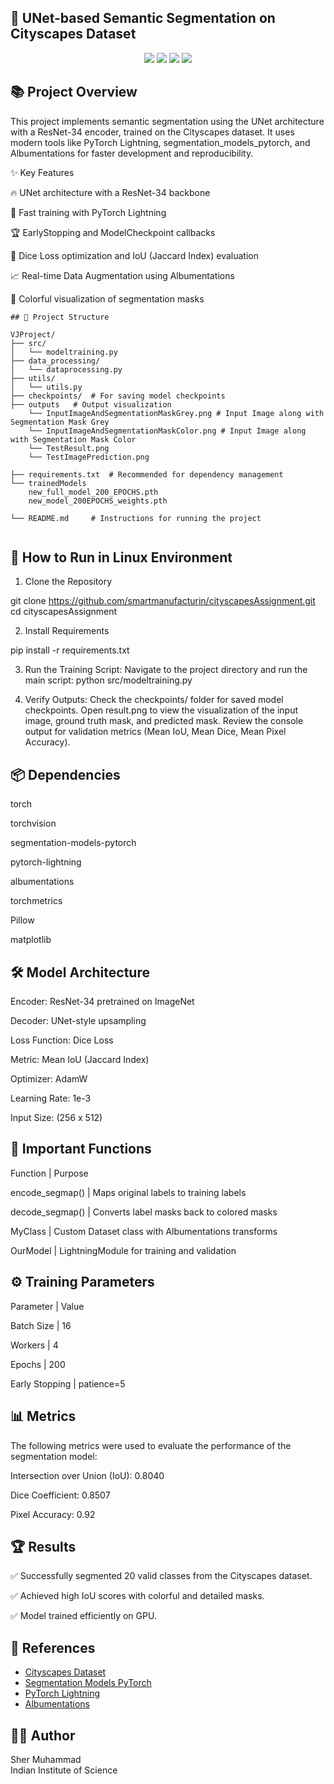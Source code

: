 ## 🧠 UNet-based Semantic Segmentation on Cityscapes Dataset
<div align="center">
    <img src="https://img.shields.io/badge/PyTorch-1.13%2B-red" />
    <img src="https://img.shields.io/badge/PyTorchLightning-2.0-blue" />
    <img src="https://img.shields.io/badge/Albumentations-Transforms-success" /> 
    <img src="https://img.shields.io/badge/Cityscapes-Dataset-orange" /> 
</div>

## 📚 Project Overview

This project implements semantic segmentation using the UNet architecture with a ResNet-34 encoder, trained on the Cityscapes dataset.
It uses modern tools like PyTorch Lightning, segmentation_models_pytorch, and Albumentations for faster development and reproducibility.

✨ Key Features

🔥 UNet architecture with a ResNet-34 backbone

🚀 Fast training with PyTorch Lightning

🏆 EarlyStopping and ModelCheckpoint callbacks

🎯 Dice Loss optimization and IoU (Jaccard Index) evaluation

📈 Real-time Data Augmentation using Albumentations

🎨 Colorful visualization of segmentation masks

```
## 📂 Project Structure

VJProject/
├── src/
│   └── modeltraining.py
├── data_processing/
│   └── dataprocessing.py
├── utils/
│   └── utils.py
├── checkpoints/  # For saving model checkpoints
├── outputs   # Output visualization
    └── InputImageAndSegmentationMaskGrey.png # Input Image along with Segmentation Mask Grey
    └── InputImageAndSegmentationMaskColor.png # Input Image along with Segmentation Mask Color
    └── TestResult.png
    └── TestImagePrediction.png
    
├── requirements.txt  # Recommended for dependency management
└── trainedModels
    new_full_model_200_EPOCHS.pth
    new_model_200EPOCHS_weights.pth
    
└── README.md     # Instructions for running the project            


```
## 🚀 How to Run in Linux Environment

1. Clone the Repository

git clone https://github.com/smartmanufacturin/cityscapesAssignment.git
cd cityscapesAssignment


2. Install Requirements

pip install -r requirements.txt

3. Run the Training Script:
Navigate to the project directory and run the main script:
python src/modeltraining.py

4. Verify Outputs:
Check the checkpoints/ folder for saved model checkpoints.
Open result.png to view the visualization of the input image, ground truth mask, and predicted mask.
Review the console output for validation metrics (Mean IoU, Mean Dice, Mean Pixel Accuracy).

## 📦 Dependencies

torch

torchvision

segmentation-models-pytorch

pytorch-lightning

albumentations

torchmetrics

Pillow

matplotlib


## 🛠️ Model Architecture
Encoder: ResNet-34 pretrained on ImageNet

Decoder: UNet-style upsampling

Loss Function: Dice Loss

Metric: Mean IoU (Jaccard Index)

Optimizer: AdamW

Learning Rate: 1e-3

Input Size: (256 x 512)


## 🧩 Important Functions

Function                     | Purpose

encode_segmap()              | Maps original labels to training labels

decode_segmap()              | Converts label masks back to colored masks

MyClass                      | Custom Dataset class with Albumentations transforms

OurModel                     | LightningModule for training and validation


## ⚙️ Training Parameters

Parameter         | Value

Batch Size        | 16

Workers           | 4

Epochs            | 200

Early Stopping    | patience=5



## 📊 Metrics
The following metrics were used to evaluate the performance of the segmentation model:

Intersection over Union (IoU): 0.8040

Dice Coefficient: 0.8507

Pixel Accuracy: 0.92


## 🏆 Results

✅ Successfully segmented 20 valid classes from the Cityscapes dataset.

✅ Achieved high IoU scores with colorful and detailed masks.

✅ Model trained efficiently on GPU.


## 📑 References

- [Cityscapes Dataset](https://www.cityscapes-dataset.com/)
- [Segmentation Models PyTorch](https://github.com/qubvel/segmentation_models.pytorch)
- [PyTorch Lightning](https://lightning.ai/docs/pytorch/stable/)
- [Albumentations](https://albumentations.ai/)



## 🧑‍💻 Author

Sher Muhammad  
Indian Institute of Science



